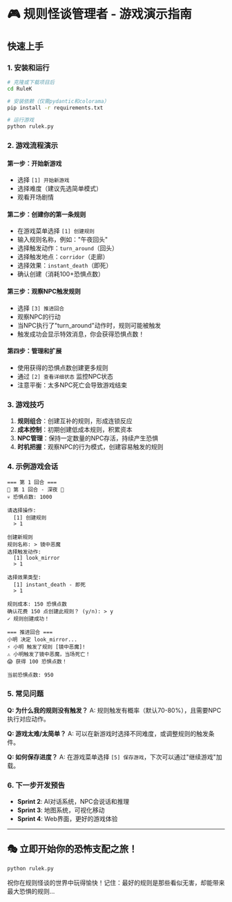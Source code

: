 # 🎮 规则怪谈管理者 - 游戏演示指南

## 快速上手

### 1. 安装和运行

```bash
# 克隆或下载项目后
cd RuleK

# 安装依赖（仅需pydantic和colorama）
pip install -r requirements.txt

# 运行游戏
python rulek.py
```

### 2. 游戏流程演示

#### 第一步：开始新游戏
- 选择 `[1] 开始新游戏`
- 选择难度（建议先选简单模式）
- 观看开场剧情

#### 第二步：创建你的第一条规则
- 在游戏菜单选择 `[1] 创建规则`
- 输入规则名称，例如："午夜回头"
- 选择触发动作：`turn_around`（回头）
- 选择触发地点：`corridor`（走廊）
- 选择效果：`instant_death`（即死）
- 确认创建（消耗100+恐惧点数）

#### 第三步：观察NPC触发规则
- 选择 `[3] 推进回合`
- 观察NPC的行动
- 当NPC执行了"turn_around"动作时，规则可能被触发
- 触发成功会显示特效消息，你会获得恐惧点数！

#### 第四步：管理和扩展
- 使用获得的恐惧点数创建更多规则
- 通过 `[2] 查看详细状态` 监控NPC状态
- 注意平衡：太多NPC死亡会导致游戏结束

### 3. 游戏技巧

1. **规则组合**：创建互补的规则，形成连锁反应
2. **成本控制**：初期创建低成本规则，积累资本
3. **NPC管理**：保持一定数量的NPC存活，持续产生恐惧
4. **时机把握**：观察NPC的行为模式，创建容易触发的规则

### 4. 示例游戏会话

```
=== 第 1 回合 ===
📅 第 1 回合 - 深夜 🌙
💀 恐惧点数: 1000

请选择操作:
  [1] 创建规则
  > 1

创建新规则
规则名称: > 镜中恶魔
选择触发动作:
  [1] look_mirror
  > 1
  
选择效果类型:
  [1] instant_death - 即死
  > 1

规则成本: 150 恐惧点数
确认花费 150 点创建此规则？ (y/n): > y
✓ 规则创建成功！

=== 推进回合 ===
小明 决定 look_mirror...
⚡ 小明 触发了规则 [镜中恶魔]!
⚠ 小明触发了镜中恶魔，当场死亡！
😱 获得 100 恐惧点数！

当前恐惧点数: 950
```

### 5. 常见问题

**Q: 为什么我的规则没有触发？**
A: 规则触发有概率（默认70-80%），且需要NPC执行对应动作。

**Q: 游戏太难/太简单？**
A: 可以在新游戏时选择不同难度，或调整规则的触发条件。

**Q: 如何保存进度？**
A: 在游戏菜单选择 `[5] 保存游戏`，下次可以通过"继续游戏"加载。

### 6. 下一步开发预告

- **Sprint 2**: AI对话系统，NPC会说话和推理
- **Sprint 3**: 地图系统，可视化移动
- **Sprint 4**: Web界面，更好的游戏体验

---

## 🎭 立即开始你的恐怖支配之旅！

```bash
python rulek.py
```

祝你在规则怪谈的世界中玩得愉快！记住：最好的规则是那些看似无害，却能带来最大恐惧的规则...
